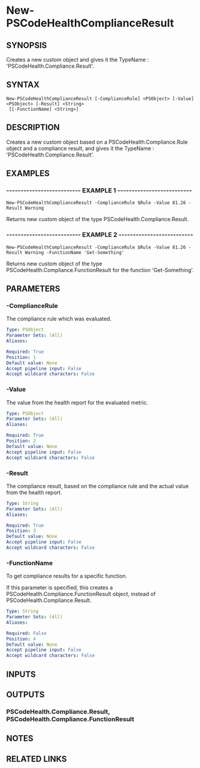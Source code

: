 # New-PSCodeHealthComplianceResult

## SYNOPSIS
Creates a new custom object and gives it the TypeName : 'PSCodeHealth.Compliance.Result'.

## SYNTAX

```
New-PSCodeHealthComplianceResult [-ComplianceRule] <PSObject> [-Value] <PSObject> [-Result] <String>
 [[-FunctionName] <String>]
```

## DESCRIPTION
Creates a new custom object based on a PSCodeHealth.Compliance.Rule object and a compliance result, and gives it the TypeName : 'PSCodeHealth.Compliance.Result'.

## EXAMPLES

### -------------------------- EXAMPLE 1 --------------------------
```
New-PSCodeHealthComplianceResult -ComplianceRule $Rule -Value 81.26 -Result Warning
```

Returns new custom object of the type PSCodeHealth.Compliance.Result.

### -------------------------- EXAMPLE 2 --------------------------
```
New-PSCodeHealthComplianceResult -ComplianceRule $Rule -Value 81.26 -Result Warning -FunctionName 'Get-Something'
```

Returns new custom object of the type PSCodeHealth.Compliance.FunctionResult for the function 'Get-Something'.

## PARAMETERS

### -ComplianceRule
The compliance rule which was evaluated.

```yaml
Type: PSObject
Parameter Sets: (All)
Aliases: 

Required: True
Position: 1
Default value: None
Accept pipeline input: False
Accept wildcard characters: False
```

### -Value
The value from the health report for the evaluated metric.

```yaml
Type: PSObject
Parameter Sets: (All)
Aliases: 

Required: True
Position: 2
Default value: None
Accept pipeline input: False
Accept wildcard characters: False
```

### -Result
The compliance result, based on the compliance rule and the actual value from the health report.

```yaml
Type: String
Parameter Sets: (All)
Aliases: 

Required: True
Position: 3
Default value: None
Accept pipeline input: False
Accept wildcard characters: False
```

### -FunctionName
To get compliance results for a specific function.
 
If this parameter is specified, this creates a PSCodeHealth.Compliance.FunctionResult object, instead of PSCodeHealth.Compliance.Result.

```yaml
Type: String
Parameter Sets: (All)
Aliases: 

Required: False
Position: 4
Default value: None
Accept pipeline input: False
Accept wildcard characters: False
```

## INPUTS

## OUTPUTS

### PSCodeHealth.Compliance.Result, PSCodeHealth.Compliance.FunctionResult

## NOTES

## RELATED LINKS

